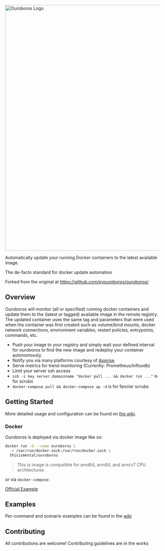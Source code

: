 
<img width="800" src="https://raw.githubusercontent.com/gmt2001/ouroboros/main/assets/ouroboros_logo_primary_long_cropped.jpg" alt="Ouroboros Logo">

Automatically update your running Docker containers to the latest available image.

The de-facto standard for docker update automation

Forked from the original at https://github.com/pyouroboros/ouroboros/

## Overview

Ouroboros will monitor (all or specified) running docker containers and update them to the (latest or tagged) available image in the remote registry. The updated container uses the same tag and parameters that were used when the container was first created such as volume/bind mounts, docker network connections, environment variables, restart policies, entrypoints, commands, etc.

- Push your image to your registry and simply wait your defined interval for ouroboros to find the new image and redeploy your container autonomously.
- Notify you via many platforms courtesy of [Apprise](https://github.com/caronc/apprise) 
- Serve metrics for trend monitoring (Currently: Prometheus/Influxdb)
- Limit your server ssh access
- `ssh -i key server.domainname "docker pull ... && docker run ..."` is for scrubs
- `docker-compose pull && docker-compose up -d` is for fancier scrubs

## Getting Started

More detailed usage and configuration can be found on [the wiki](https://github.com/gmt2001/ouroboros/wiki).

### Docker

Ouroboros is deployed via docker image like so:

```bash
docker run -d --name ouroboros \
  -v /var/run/docker.sock:/var/run/docker.sock \
  thisismental/ouroboros
```

> This is image is compatible for amd64, arm64, and arm/v7 CPU architectures

or via `docker-compose`:

[Official Example](docker-compose.yml)

## Examples
Per-command and scenario examples can be found in the [wiki](https://github.com/thisismental/ouroboros/wiki/Usage)

## Contributing

All contributions are welcome! Contributing guidelines are in the works
